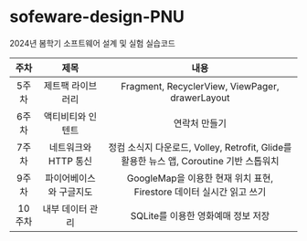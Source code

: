 # sofeware-design-PNU
2024년 봄학기 소프트웨어 설계 및 실험 실습코드


|주차|제목|내용|
|:------:|:---:|:---:|
|5주차|제트팩 라이브러리|Fragment, RecyclerView, ViewPager, drawerLayout|
|6주차|액티비티와 인텐트|연락처 만들기|
|7주차|네트워크와 HTTP 통신|정컴 소식지 다운로드, Volley, Retrofit, Glide를 활용한 뉴스 앱, Coroutine 기반 스톱워치|
|9주차|파이어베이스와 구글지도|GoogleMap을 이용한 현재 위치 표현, Firestore 데이터 실시간 읽고 쓰기|
|10주차|내부 데이터 관리|SQLite를 이용한 영화예매 정보 저장|

